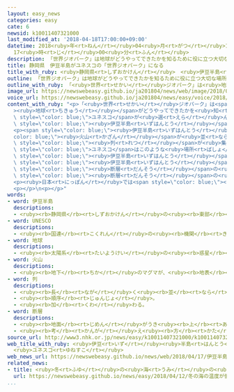 ```yaml
---
layout: easy_news
categories: easy
cate: 6
newsid: k10011407321000
last_modified_at: '2018-04-18T17:00:00+09:00'
datetime: 2018<ruby>年<rt>ねん</rt></ruby>04<ruby>月<rt>がつ</rt></ruby>18<ruby>日<rt>にち</rt></ruby>
  17<ruby>時<rt>じ</rt></ruby>00<ruby>分<rt>ふん</rt></ruby>
description: 「世界ジオパーク」は地球がどうやってできたかを知るために役に立つ大切な場所で、ユネスコが選んでいます。
title: 静岡県　伊豆半島がユネスコの「世界ジオパーク」になる
title_with_ruby: <ruby>静岡県<rt>しずおかけん</rt></ruby>　<ruby>伊豆半島<rt>いずはんとう</rt></ruby>がユネスコの「<ruby>世界<rt>せかい</rt></ruby>ジオパーク」になる
outline: 「世界ジオパーク」は地球がどうやってできたかを知るために役に立つ大切な場所で、ユネスコが選んでいます。
outline_with_ruby: 「<ruby>世界<rt>せかい</rt></ruby>ジオパーク」は<ruby>地球<rt>ちきゅう</rt></ruby>がどうやってできたかを<ruby>知<rt>し</rt></ruby>るために<ruby>役<rt>やく</rt></ruby>に<ruby>立<rt>た</rt></ruby>つ<ruby>大切<rt>たいせつ</rt></ruby>な<ruby>場所<rt>ばしょ</rt></ruby>で、ユネスコが<ruby>選<rt>えら</rt></ruby>んでいます。
image_url: https://newswebeasy.github.io/ja201804/news/web/image/2018/04/17/K10011407321_1804171957_1804172000_01_02.jpg
voice_url: https://newswebeasy.github.io/ja201804/news/easy/voice/2018/04/18/k10011407321000.mp4
content_with_ruby: "<p>「<ruby>世界<rt>せかい</rt></ruby>ジオパーク」は<span style=\"color: blue;\"\
  ><ruby>地球<rt>ちきゅう</rt></ruby></span>がどうやってできたかを<ruby>知<rt>し</rt></ruby>るために<ruby>役<rt>やく</rt></ruby>に<ruby>立<rt>た</rt></ruby>つ<ruby>大切<rt>たいせつ</rt></ruby>な<ruby>場所<rt>ばしょ</rt></ruby>で、<span\
  \ style=\"color: blue;\">ユネスコ</span>が<ruby>選<rt>えら</rt></ruby>んでいます。１７<ruby>日<rt>にち</rt></ruby>、<ruby>静岡県<rt>しずおかけん</rt></ruby>の<span\
  \ style=\"color: blue;\"><ruby>伊豆半島<rt>いずはんとう</rt></ruby></span>が「<ruby>世界<rt>せかい</rt></ruby>ジオパーク」になりました。</p>\n\
  <p><span style=\"color: blue;\"><ruby>伊豆半島<rt>いずはんとう</rt></ruby></span>は<span style=\"\
  color: blue;\"><ruby>火山<rt>かざん</rt></ruby></span>が<ruby>並<rt>なら</rt></ruby>んだ<span\
  \ style=\"color: blue;\"><ruby>列<rt>れつ</rt></ruby></span>が<ruby>集<rt>あつ</rt></ruby>まっていて、<span\
  \ style=\"color: blue;\">ユネスコ</span>はこのような<ruby>場所<rt>ばしょ</rt></ruby>は<ruby>世界<rt>せかい</rt></ruby>で<span\
  \ style=\"color: blue;\"><ruby>伊豆半島<rt>いずはんとう</rt></ruby></span>だけだと<ruby>言<rt>い</rt></ruby>っています。そして、<span\
  \ style=\"color: blue;\"><ruby>伊豆半島<rt>いずはんとう</rt></ruby></span>にある<ruby>丹那断層<rt>たんなだんそう</rt></ruby>という<ruby>大<rt>おお</rt></ruby>きな<span\
  \ style=\"color: blue;\"><ruby>断層<rt>だんそう</rt></ruby></span>の<ruby>研究<rt>けんきゅう</rt></ruby>のおかげで、<ruby>世界<rt>せかい</rt></ruby>の<span\
  \ style=\"color: blue;\"><ruby>断層<rt>だんそう</rt></ruby></span>の<ruby>研究<rt>けんきゅう</rt></ruby>が<ruby>進<rt>すす</rt></ruby>んだと<ruby>言<rt>い</rt></ruby>っています。</p>\n\
  <p><ruby>日本<rt>にっぽん</rt></ruby>では<span style=\"color: blue;\"><ruby>伊豆半島<rt>いずはんとう</rt></ruby></span>のほかに８つの<ruby>場所<rt>ばしょ</rt></ruby>が「<ruby>世界<rt>せかい</rt></ruby>ジオパーク」になっています。</p>\n\
  <p></p>\n<p></p>"
words:
- word: 伊豆半島
  descriptions:
  - <ruby><rb>静岡県</rb><rt>しずおかけん</rt></ruby>の<ruby><rb>東部</rb><rt>とうぶ</rt></ruby>にある<ruby><rb>大</rb><rt>おお</rt></ruby>きな<ruby><rb>半島</rb><rt>はんとう</rt></ruby>。
- word: UNESCO
  descriptions:
  - <ruby><rb>国連</rb><rt>こくれん</rt></ruby>の<ruby><rb>機関</rb><rt>きかん</rt></ruby>の<ruby><rb>一</rb><rt>ひと</rt></ruby>つで、<ruby><rb>教育</rb><rt>きょういく</rt></ruby>や<ruby><rb>科学</rb><rt>かがく</rt></ruby>、また<ruby><rb>文化</rb><rt>ぶんか</rt></ruby>を<ruby><rb>通</rb><rt>つう</rt></ruby>じて、たがいに<ruby><rb>理解</rb><rt>りかい</rt></ruby>し<ruby><rb>合</rb><rt>あ</rt></ruby>い、<ruby><rb>世界</rb><rt>せかい</rt></ruby>の<ruby><rb>平和</rb><rt>へいわ</rt></ruby>と<ruby><rb>安全</rb><rt>あんぜん</rt></ruby>を<ruby><rb>守</rb><rt>まも</rt></ruby>ることを<ruby><rb>目的</rb><rt>もくてき</rt></ruby>としている。
- word: 地球
  descriptions:
  - <ruby><rb>太陽系</rb><rt>たいようけい</rt></ruby>の<ruby><rb>惑星</rb><rt>わくせい</rt></ruby>の<ruby><rb>一</rb><rt>ひと</rt></ruby>つ。<ruby><rb>太陽</rb><rt>たいよう</rt></ruby>から<ruby><rb>３番</rb><rt>さんばん</rt></ruby>めの<ruby><rb>星</rb><rt>ほし</rt></ruby>で、わたしたちが<ruby><rb>住</rb><rt>す</rt></ruby>んでいる<ruby><rb>天体</rb><rt>てんたい</rt></ruby>。<ruby><rb>自分</rb><rt>じぶん</rt></ruby>で<ruby><rb>回</rb><rt>まわ</rt></ruby>りながら（<ruby><rb>自転</rb><rt>じてん</rt></ruby>）、さらに<ruby><rb>太陽</rb><rt>たいよう</rt></ruby>の<ruby><rb>周</rb><rt>まわ</rt></ruby>りを３６５<ruby><rb>日</rb><rt>にち</rt></ruby>で<ruby><rb>回</rb><rt>まわ</rt></ruby>っている（<ruby><rb>公転</rb><rt>こうてん</rt></ruby>）。
- word: 火山
  descriptions:
  - <ruby><rb>地下</rb><rt>ちか</rt></ruby>のマグマが、<ruby><rb>地表</rb><rt>ちひょう</rt></ruby>にふき<ruby><rb>出</rb><rt>だ</rt></ruby>して<ruby><rb>山</rb><rt>やま</rt></ruby>となっている<ruby><rb>所</rb><rt>ところ</rt></ruby>。
- word: 列
  descriptions:
  - <ruby><rb>長</rb><rt>なが</rt></ruby>く<ruby><rb>並</rb><rt>なら</rt></ruby>ぶ。<ruby><rb>並</rb><rt>なら</rt></ruby>んだもの。
  - <ruby><rb>順序</rb><rt>じゅんじょ</rt></ruby>。
  - <ruby><rb>加</rb><rt>くわ</rt></ruby>わる。
- word: 断層
  descriptions:
  - <ruby><rb>地面</rb><rt>じめん</rt></ruby>がうき<ruby><rb>上</rb><rt>あ</rt></ruby>がったり、ずり<ruby><rb>落</rb><rt>お</rt></ruby>ちたりしてできた、<ruby><rb>地層</rb><rt>ちそう</rt></ruby>のくいちがい。
  - <ruby><rb>考</rb><rt>かんが</rt></ruby>え<ruby><rb>方</rb><rt>かた</rt></ruby>などのくいちがい。
source_url: http://www3.nhk.or.jp/news/easy/k10011407321000/k10011407321000.html
web_title_with_ruby: <ruby>伊豆<rt>いず</rt></ruby><ruby>半島<rt>はんとう</rt></ruby>「<ruby>世界<rt>せかい</rt></ruby><ruby>ジオ<rt>じお</rt></ruby><ruby>パーク<rt>ぱーく</rt></ruby>」に<ruby>認定<rt>にんてい</rt></ruby>
  <ruby>ユネスコ<rt>ゆねすこ</rt></ruby>
web_news_url: https://newswebeasy.github.io/news/web/2018/04/17/伊豆半島世界ジオパークに認定-ユネスコ
related_news:
- title: <ruby>冬<rt>ふゆ</rt></ruby>の<ruby>海<rt>うみ</rt></ruby>の<ruby>温度<rt>おんど</rt></ruby>が<ruby>低<rt>ひく</rt></ruby>くなった<ruby>紀伊半島<rt>きいはんとう</rt></ruby>　さんごに<ruby>大<rt>おお</rt></ruby>きな<ruby>被害<rt>ひがい</rt></ruby>
  url: https://newswebeasy.github.io/news/easy/2018/04/12/冬の海の温度が低くなった紀伊半島-さんごに大きな被害
...
```

